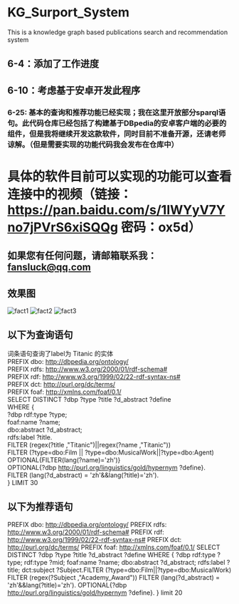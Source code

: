 # KG_Surport_System
This is a knowledge graph based publications search and recommendation system
## 6-4：添加了工作进度

## 6-10：考虑基于安卓开发此程序

### 6-25: 基本的查询和推荐功能已经实现；我在这里开放部分sparql语句。此代码仓库已经包括了构建基于DBpedia的安卓客户端的必要的组件，但是我将继续开发这款软件，同时目前不准备开源，还请老师谅解。（但是需要实现的功能代码我会发布在仓库中）
# 具体的软件目前可以实现的功能可以查看连接中的视频（链接：https://pan.baidu.com/s/1IWYyV7Yno7jPVrS6xiSQQg 密码：ox5d）
## 如果您有任何问题，请邮箱联系我：fansluck@qq.com

## 效果图
![fact1](https://github.com/eef808a24ff/KG_Surport_System/blob/master/01.jpeg)
![fact2](https://github.com/eef808a24ff/KG_Surport_System/blob/master/02.jpeg)
![fact3](https://github.com/eef808a24ff/KG_Surport_System/blob/master/03.jpeg)
## 以下为查询语句

词条语句查询了label为 Titanic 的实体<br>
PREFIX dbo: <http://dbpedia.org/ontology/> <br>
PREFIX rdfs: <http://www.w3.org/2000/01/rdf-schema#> <br>
PREFIX rdf: <http://www.w3.org/1999/02/22-rdf-syntax-ns#><br>
PREFIX dct: <http://purl.org/dc/terms/><br>
PREFIX foaf: <http://xmlns.com/foaf/0.1/><br>
SELECT DISTINCT ?dbp ?type ?title ?d_abstract ?define<br>
WHERE {<br>
?dbp rdf:type ?type;<br>
foaf:name ?name;<br>
dbo:abstract ?d_abstract;<br>
rdfs:label ?title.<br>
FILTER (regex(?title ,"Titanic")||regex(?name ,"Titanic"))<br>
FILTER (?type=dbo:Film || ?type=dbo:MusicalWork||?type=dbo:Agent)<br>
OPTIONAL{FILTER(lang(?name)='zh')}<br>
OPTIONAL{?dbp <http://purl.org/linguistics/gold/hypernym> ?define}.<br>
FILTER (lang(?d_abstract) = 'zh'&&lang(?title)='zh').<br>
} LIMIT 30<br>

## 以下为推荐语句
PREFIX dbo: <http://dbpedia.org/ontology/>
    PREFIX rdfs: <http://www.w3.org/2000/01/rdf-schema#>
    PREFIX rdf: <http://www.w3.org/1999/02/22-rdf-syntax-ns#>
    PREFIX dct: <http://purl.org/dc/terms/>
    PREFIX foaf: <http://xmlns.com/foaf/0.1/>
    SELECT DISTINCT ?dbp ?type ?title ?d_abstract ?define
    WHERE {
    ?dbp rdf:type ?type;
    rdf:type ?mid;
    foaf:name ?name;
    dbo:abstract ?d_abstract;
    rdfs:label ?title;
    dct:subject ?Subject.FILTER (?type=dbo:Film||?type=dbo:MusicalWork)
    FILTER (regex(?Subject ,"Academy_Award"))
    FILTER (lang(?d_abstract) = 'zh'&&lang(?title)='zh').
    OPTIONAL{?dbp <http://purl.org/linguistics/gold/hypernym> ?define}.
    } limit 20

